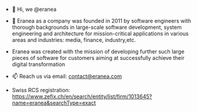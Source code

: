 - 👋 Hi, we @eranea
- 👀 Eranea as a company was founded in 2011 by software engineers with thorough backgrounds in large-scale software development, system engineering and architecture 
for mission-critical applications in various areas and industries: media, finance, industry,etc.
- Eranea was created with the mission of developing further such large pieces of software for customers aiming at successfully achieve their digital transformation
- 📫 Reach us via email: contact@eranea.com

- Swiss RCS registration: https://www.zefix.ch/en/search/entity/list/firm/1013645?name=eranea&searchType=exact

